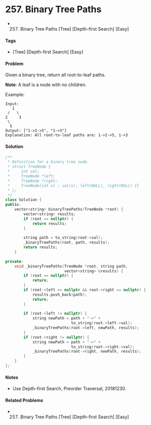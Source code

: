 # 257. Binary Tree Paths
- 257. Binary Tree Paths [Tree] [Depth-first Search] [Easy]

#### Tags
- [Tree] [Depth-first Search] [Easy]

#### Problem
Given a binary tree, return all root-to-leaf paths.

**Note**: A leaf is a node with no children.

Example:

    Input:
       1
     /   \
    2     3
     \
      5
    Output: ["1->2->5", "1->3"]
    Explanation: All root-to-leaf paths are: 1->2->5, 1->3

#### Solution
``` C++
/**
 * Definition for a binary tree node.
 * struct TreeNode {
 *     int val;
 *     TreeNode *left;
 *     TreeNode *right;
 *     TreeNode(int x) : val(x), left(NULL), right(NULL) {}
 * };
 */
class Solution {
public:
    vector<string> binaryTreePaths(TreeNode *root) {
        vector<string> results;
        if (root == nullptr) {
            return results;
        }
        
        string path = to_string(root->val);
        _binaryTreePaths(root, path, results);
        return results;
    }
    
private:
    void _binaryTreePaths(TreeNode *root, string path, 
                          vector<string> &results) {
        if (root == nullptr) {
            return;
        }
        if (root->left == nullptr && root->right == nullptr) {
            results.push_back(path);
            return;
        }
        
        if (root->left != nullptr) {
            string newPath = path + "->" + 
                             to_string(root->left->val);
            _binaryTreePaths(root->left, newPath, results);
        }
        if (root->right != nullptr) {
            string newPath = path + "->" + 
                             to_string(root->right->val);
            _binaryTreePaths(root->right, newPath, results);
        }
    }
};
```

#### Notes
- Use Depth-first Search, Preorder Traversal, 20181230.

#### Related Problems
- 257. Binary Tree Paths [Tree] [Depth-first Search] [Easy]
